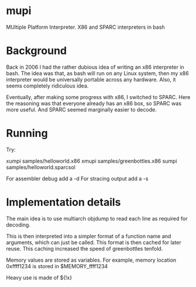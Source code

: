 mupi
====

MUltiple Platform Interpreter. X86 and SPARC interpreters in bash


Background
==========

Back in 2006 I had the rather dubious idea of writing an x86 interpreter in bash.
The idea was that, as bash will run on any Linux system,
then my x86 interpreter would be universally portable across any hardware.
Also, it seems completely ridiculous idea.

Eventually, after making some progress with x86, I switched to SPARC.
Here the reasoning was that everyone already has an x86 box, so SPARC was more useful.
And SPARC seemed marginally easier to decode.

Running
=======

Try:

xumpi samples/helloworld.x86
xmupi samples/greenbottles.x86
sumpi samples/helloworld.sparcsol

For assembler debug add a -d
For stracing output add a -s


Implementation details
======================

The main idea is to use multiarch objdump to read each line as required for decoding.

This is then interpreted into a simpler format of a function name and arguments,
which can just be called.
This format is then cached for later reuse.
This caching increased the speed of greenbottles tenfold.


Memory values are stored as variables.
For example, memory location 0xffff1234 is stored in $MEMORY_ffff1234

Heavy use is made of ${!x}

